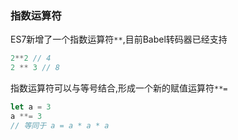 ### 指数运算符
ES7新增了一个指数运算符`**`,目前Babel转码器已经支持

```javascript
2**2 // 4
2 ** 3 // 8
```

指数运算符可以与等号结合,形成一个新的赋值运算符`**=`

```javascript
let a = 3
a **= 3
// 等同于 a = a * a * a
```